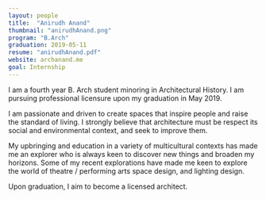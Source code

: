 ```yaml
---
layout: people
title:  "Anirudh Anand"
thumbnail: "anirudhAnand.png"
program: "B.Arch"
graduation: 2019-05-11
resume: "anirudhAnand.pdf"
website: archanand.me
goal: Internship
---
```


I am a fourth year B. Arch student minoring in Architectural History. I am pursuing professional licensure upon my graduation in May 2019.

I am passionate and driven to create spaces that inspire people and raise the standard of living. I strongly believe that architecture must be respect its social and environmental context, and seek to improve them.

My upbringing and education in a variety of multicultural contexts has made me an explorer who is always keen to discover new things and broaden my horizons. Some of my recent explorations have made me keen to explore the world of theatre / performing arts space design, and lighting design. 

Upon graduation, I aim to become a licensed architect.
